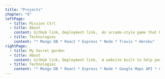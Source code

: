 ```yaml
---
title: "Projects"
chapter: "6"
leftPage:
  - title: Mission Ctrl
  - title: About
    content: GitHub link, Deployment link,  An arcade-style game that helps developers become more efficient coders by teaching VS code short cuts. Built in 10 days using agile processes as part of Makers final group project.
  - title: Technologies
    content: "* Mongo DB * React * Express * Node * Travis * Heroku"
rightPage:
  - title: My Secret garden
  - title: About
    content: GitHub link, Deployment link,  A website built to help people locate gardens in and around London.
  - title: Technologies
    content: "* Mongo DB * React * Express * Node * Google Maps API * CircleCI * Netlify"
---
```

